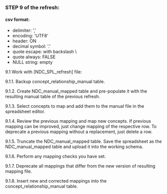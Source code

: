 ### STEP 9 of the refresh:

#### csv format:
- delimiter: ','
- encoding: 'UTF8'
- header: ON
- decimal symbol: '.'
- quote escape: with backslash \
- quote always: FALSE
- NULL string: empty

9.1 Work with [NDC_SPL_refresh] file:

9.1.1. Backup concept_relationship_manual table.

9.1.2. Create NDC_manual_mapped table and pre-populate it with the resulting manual table of the previous refresh.

9.1.3. Select concepts to map and add them to the manual file in the spreadsheet editor.

9.1.4. Review the previous mapping and map new concepts. If previous mapping can be improved, just change mapping of the respective row. To deprecate a previous mapping without a replacement, just delete a row.

9.1.5. Truncate the NDC_manual_mapped table. Save the spreadsheet as the NDC_manual_mapped table and upload it into the working schema.

9.1.6. Perform any mapping checks you have set.

9.1.7. Deprecate all mappings that differ from the new version of resulting mapping file.

9.1.8. Insert new and corrected mappings into the concept_relationship_manual table.
